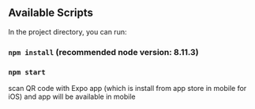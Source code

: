 ## Available Scripts

In the project directory, you can run:

### `npm install` (recommended node version: 8.11.3)
### `npm start`

scan QR code with Expo app (which is install from app store in mobile for iOS) and app will be available in mobile
